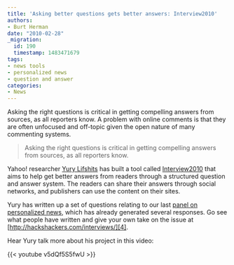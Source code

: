 ```yaml
---
title: 'Asking better questions gets better answers: Interview2010'
authors:
- Burt Herman
date: "2010-02-28"
_migration:
  id: 190
  timestamp: 1483471679
tags:
- news tools
- personalized news
- question and answer
categories:
- News
---
```


Asking the right questions is critical in getting compelling answers from sources, as all reporters know. A problem with online comments is that they are often unfocused and off-topic given the open nature of many commenting systems.

> Asking the right questions is critical in getting compelling answers from sources, as all reporters know.

Yahoo! researcher [Yury Lifshits][1] has built a tool called [Interview2010][2] that aims to help get better answers from readers through a structured question and answer system. The readers can share their answers through social networks, and publishers can use the content on their sites.

Yury has written up a set of questions relating to our last [panel on personalized news][3], which has already generated several responses. Go see what people have written and give your own take on the issue at [http://hackshackers.com/interviews/][4].

Hear Yury talk more about his project in this video:

{{< youtube v5dQf5S5fwU >}}

 [1]: http://twitter.com/yurylifshits
 [2]: http://www.interview2010.com
 [3]: http://hackshackers.com/2010/02/19/video-of-panel-on-future-of-personalized-news/
 [4]: http://hackshackers.com/interviews